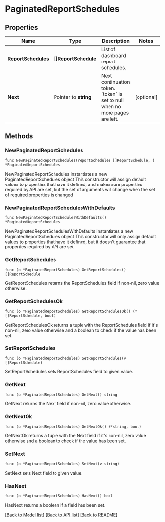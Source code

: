 # PaginatedReportSchedules

## Properties

Name | Type | Description | Notes
------------ | ------------- | ------------- | -------------
**ReportSchedules** | [**[]ReportSchedule**](ReportSchedule.md) | List of dashboard report schedules. | 
**Next** | Pointer to **string** | Next continuation token. &#x60;token&#x60; is set to null when no more pages are left. | [optional] 

## Methods

### NewPaginatedReportSchedules

`func NewPaginatedReportSchedules(reportSchedules []ReportSchedule, ) *PaginatedReportSchedules`

NewPaginatedReportSchedules instantiates a new PaginatedReportSchedules object
This constructor will assign default values to properties that have it defined,
and makes sure properties required by API are set, but the set of arguments
will change when the set of required properties is changed

### NewPaginatedReportSchedulesWithDefaults

`func NewPaginatedReportSchedulesWithDefaults() *PaginatedReportSchedules`

NewPaginatedReportSchedulesWithDefaults instantiates a new PaginatedReportSchedules object
This constructor will only assign default values to properties that have it defined,
but it doesn't guarantee that properties required by API are set

### GetReportSchedules

`func (o *PaginatedReportSchedules) GetReportSchedules() []ReportSchedule`

GetReportSchedules returns the ReportSchedules field if non-nil, zero value otherwise.

### GetReportSchedulesOk

`func (o *PaginatedReportSchedules) GetReportSchedulesOk() (*[]ReportSchedule, bool)`

GetReportSchedulesOk returns a tuple with the ReportSchedules field if it's non-nil, zero value otherwise
and a boolean to check if the value has been set.

### SetReportSchedules

`func (o *PaginatedReportSchedules) SetReportSchedules(v []ReportSchedule)`

SetReportSchedules sets ReportSchedules field to given value.


### GetNext

`func (o *PaginatedReportSchedules) GetNext() string`

GetNext returns the Next field if non-nil, zero value otherwise.

### GetNextOk

`func (o *PaginatedReportSchedules) GetNextOk() (*string, bool)`

GetNextOk returns a tuple with the Next field if it's non-nil, zero value otherwise
and a boolean to check if the value has been set.

### SetNext

`func (o *PaginatedReportSchedules) SetNext(v string)`

SetNext sets Next field to given value.

### HasNext

`func (o *PaginatedReportSchedules) HasNext() bool`

HasNext returns a boolean if a field has been set.


[[Back to Model list]](../README.md#documentation-for-models) [[Back to API list]](../README.md#documentation-for-api-endpoints) [[Back to README]](../README.md)


